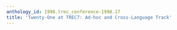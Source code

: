 ```yaml
---
anthology_id: 1998.trec_conference-1998.17
title: 'Twenty-One at TREC7: Ad-hoc and Cross-Language Track'
---
```

